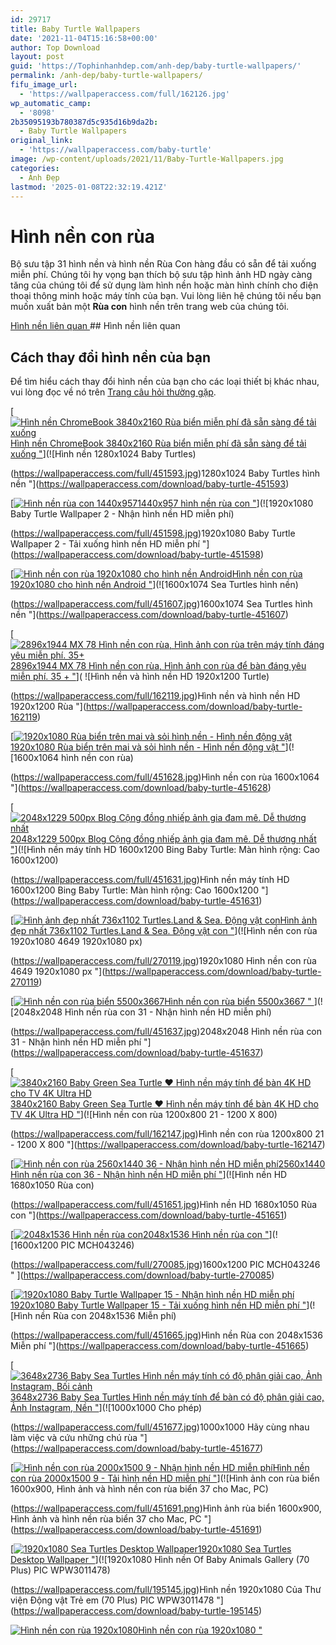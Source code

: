 ```yaml
---
id: 29717
title: Baby Turtle Wallpapers
date: '2021-11-04T15:16:58+00:00'
author: Top Download
layout: post
guid: 'https://Tophinhanhdep.com/anh-dep/baby-turtle-wallpapers/'
permalink: /anh-dep/baby-turtle-wallpapers/
fifu_image_url:
  - 'https://wallpaperaccess.com/full/162126.jpg'
wp_automatic_camp:
  - '8098'
2b35095193b780387d5c935d16b9da2b:
  - Baby Turtle Wallpapers
original_link:
  - 'https://wallpaperaccess.com/baby-turtle'
image: /wp-content/uploads/2021/11/Baby-Turtle-Wallpapers.jpg
categories:
  - Ảnh Đẹp
lastmod: '2025-01-08T22:32:19.421Z'
---
```

# Hình nền con rùa

Bộ sưu tập 31 hình nền và hình nền Rùa Con hàng đầu có sẵn để tải xuống miễn phí. Chúng tôi hy vọng bạn thích bộ sưu tập hình ảnh HD ngày càng tăng của chúng tôi để sử dụng làm hình nền hoặc màn hình chính cho điện thoại thông minh hoặc máy tính của bạn. Vui lòng liên hệ chúng tôi nếu bạn muốn xuất bản một **Rùa con** hình nền trên trang web của chúng tôi.

[Hình nền liên quan ](#related) ## Hình nền liên quan

## Cách thay đổi hình nền của bạn

Để tìm hiểu cách thay đổi hình nền của bạn cho các loại thiết bị khác nhau, vui lòng đọc về nó trên [Trang câu hỏi thường gặp](https://tophinhanhdep.com/faq/).

  
[[![Hình nền ChromeBook 3840x2160 Rùa biển miễn phí đã sẵn sàng để tải xuống](https://wallpaperaccess.com/full/162126.jpg)Hình nền ChromeBook 3840x2160 Rùa biển miễn phí đã sẵn sàng để tải xuống "](https://wallpaperaccess.com/download/baby-turtle-162126)](![Hình nền 1280x1024 Baby Turtles)

(https://wallpaperaccess.com/full/451593.jpg)1280x1024 Baby Turtles hình nền "](https://wallpaperaccess.com/download/baby-turtle-451593)

[[![Hình nền rùa con 1440x957](https://wallpaperaccess.com/full/451595.jpg)1440x957 hình nền rùa con "](https://wallpaperaccess.com/download/baby-turtle-451595)](![1920x1080 Baby Turtle Wallpaper 2 - Nhận hình nền HD miễn phí)

(https://wallpaperaccess.com/full/451598.jpg)1920x1080 Baby Turtle Wallpaper 2 - Tải xuống hình nền HD miễn phí "](https://wallpaperaccess.com/download/baby-turtle-451598)

[[![Hình nền con rùa 1920x1080 cho hình nền Android](https://wallpaperaccess.com/full/131119.jpg)Hình nền con rùa 1920x1080 cho hình nền Android "](https://wallpaperaccess.com/download/baby-turtle-131119)](![1600x1074 Sea Turtles hình nền)

(https://wallpaperaccess.com/full/451607.jpg)1600x1074 Sea Turtles hình nền "](https://wallpaperaccess.com/download/baby-turtle-451607)

[[![2896x1944 MX 78 Hình nền con rùa, Hình ảnh con rùa trên máy tính đáng yêu miễn phí.  35+](https://wallpaperaccess.com/full/451609.jpg)2896x1944 MX 78 Hình nền con rùa, Hình ảnh con rùa để bàn đáng yêu miễn phí. 35 + "](https://wallpaperaccess.com/download/baby-turtle-451609)]( ![Hình nền và hình nền HD 1920x1200 Turtle)

(https://wallpaperaccess.com/full/162119.jpg)Hình nền và hình nền HD 1920x1200 Rùa "](https://wallpaperaccess.com/download/baby-turtle-162119)

[[![1920x1080 Rùa biển trên mai và sỏi hình nền - Hình nền động vật](https://wallpaperaccess.com/full/451623.jpg)1920x1080 Rùa biển trên mai và sỏi hình nền - Hình nền động vật "](https://wallpaperaccess.com/download/baby-turtle-451623)](![1600x1064 hình nền con rùa)

(https://wallpaperaccess.com/full/451628.jpg)Hình nền con rùa 1600x1064 "](https://wallpaperaccess.com/download/baby-turtle-451628)

[[![2048x1229 500px Blog Cộng đồng nhiếp ảnh gia đam mê.  Dễ thương nhất](https://wallpaperaccess.com/full/451630.jpg)2048x1229 500px Blog Cộng đồng nhiếp ảnh gia đam mê. Dễ thương nhất "](https://wallpaperaccess.com/download/baby-turtle-451630)](![Hình nền máy tính HD 1600x1200 Bing Baby Turtle: Màn hình rộng: Cao 1600x1200)

(https://wallpaperaccess.com/full/451631.jpg)Hình nền máy tính HD 1600x1200 Bing Baby Turtle: Màn hình rộng: Cao 1600x1200 "](https://wallpaperaccess.com/download/baby-turtle-451631)

[[![Hình ảnh đẹp nhất 736x1102 Turtles.Land & Sea.  Động vật con](https://wallpaperaccess.com/full/451633.jpg)Hình ảnh đẹp nhất 736x1102 Turtles.Land &amp; Sea. Động vật con "](https://wallpaperaccess.com/download/baby-turtle-451633)](![Hình nền con rùa 1920x1080 4649 1920x1080 px)

(https://wallpaperaccess.com/full/270119.jpg)1920x1080 Hình nền con rùa 4649 1920x1080 px "](https://wallpaperaccess.com/download/baby-turtle-270119)

[[![Hình nền con rùa biển 5500x3667](https://wallpaperaccess.com/full/451636.jpg)Hình nền con rùa biển 5500x3667 " ](https://wallpaperaccess.com/download/baby-turtle-451636)](![2048x2048 Hình nền rùa con 31 - Nhận hình nền HD miễn phí)

(https://wallpaperaccess.com/full/451637.jpg)2048x2048 Hình nền rùa con 31 - Nhận hình nền HD miễn phí "](https://wallpaperaccess.com/download/baby-turtle-451637)

[[![3840x2160 Baby Green Sea Turtle ❤ Hình nền máy tính để bàn 4K HD cho TV 4K Ultra HD](https://wallpaperaccess.com/full/451640.jpg)3840x2160 Baby Green Sea Turtle ❤ Hình nền máy tính để bàn 4K HD cho TV 4K Ultra HD "](https://wallpaperaccess.com/download/baby-turtle-451640)](![Hình nền con rùa 1200x800 21 - 1200 X 800)

(https://wallpaperaccess.com/full/162147.jpg)Hình nền con rùa 1200x800 21 - 1200 X 800 "](https://wallpaperaccess.com/download/baby-turtle-162147)

[[![Hình nền con rùa 2560x1440 36 - Nhận hình nền HD miễn phí](https://wallpaperaccess.com/full/162164.jpg)2560x1440 Hình nền rùa con 36 - Nhận hình nền HD miễn phí "](https://wallpaperaccess.com/download/baby-turtle-162164)](![Hình nền HD 1680x1050 Rùa con)

(https://wallpaperaccess.com/full/451651.jpg)Hình nền HD 1680x1050 Rùa con "](https://wallpaperaccess.com/download/baby-turtle-451651)

[[![2048x1536 Hình nền rùa con](https://wallpaperaccess.com/full/451655.jpg)2048x1536 Hình nền rùa con "](https://wallpaperaccess.com/download/baby-turtle-451655)](![1600x1200 PIC MCH043246)

(https://wallpaperaccess.com/full/270085.jpg)1600x1200 PIC MCH043246 " ](https://wallpaperaccess.com/download/baby-turtle-270085)

[[![1920x1080 Baby Turtle Wallpaper 15 - Nhận hình nền HD miễn phí](https://wallpaperaccess.com/full/451663.jpg)1920x1080 Baby Turtle Wallpaper 15 - Tải xuống hình nền HD miễn phí "](https://wallpaperaccess.com/download/baby-turtle-451663)](![Hình nền Rùa con 2048x1536 Miễn phí)

(https://wallpaperaccess.com/full/451665.jpg)Hình nền Rùa con 2048x1536 Miễn phí "](https://wallpaperaccess.com/download/baby-turtle-451665)

[[![3648x2736 Baby Sea Turtles Hình nền máy tính có độ phân giải cao, Ảnh Instagram, Bối cảnh](https://wallpaperaccess.com/full/451674.jpg)3648x2736 Baby Sea Turtles Hình nền máy tính để bàn có độ phân giải cao, Ảnh Instagram, Nền "](https://wallpaperaccess.com/download/baby-turtle-451674)](![1000x1000 Cho phép)

(https://wallpaperaccess.com/full/451677.jpg)1000x1000 Hãy cùng nhau làm việc và cứu những chú rùa "](https://wallpaperaccess.com/download/baby-turtle-451677)

[[![Hình nền con rùa 2000x1500 9 - Nhận hình nền HD miễn phí](https://wallpaperaccess.com/full/451685.jpg)Hình nền con rùa 2000x1500 9 - Tải hình nền HD miễn phí "](https://wallpaperaccess.com/download/baby-turtle-451685)](![Hình ảnh con rùa biển 1600x900, Hình ảnh và hình nền con rùa biển 37 cho Mac, PC)

(https://wallpaperaccess.com/full/451691.png)Hình ảnh rùa biển 1600x900, Hình ảnh và hình nền rùa biển 37 cho Mac, PC "](https://wallpaperaccess.com/download/baby-turtle-451691)

[[![1920x1080 Sea Turtles Desktop Wallpaper](https://wallpaperaccess.com/full/451694.jpg)1920x1080 Sea Turtles Desktop Wallpaper "](https://wallpaperaccess.com/download/baby-turtle-451694)](![1920x1080 Hình nền Of Baby Animals Gallery (70 Plus) PIC WPW3011478)

(https://wallpaperaccess.com/full/195145.jpg)Hình nền 1920x1080 Của Thư viện Động vật Trẻ em (70 Plus) PIC WPW3011478 "](https://wallpaperaccess.com/download/baby-turtle-195145)

[![Hình nền con rùa 1920x1080](https://wallpaperaccess.com/full/451697.jpg)Hình nền con rùa 1920x1080 "](https://wallpaperaccess.com/download/baby-turtle-451697)
